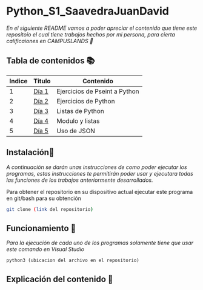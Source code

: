 # Python_S1_SaavedraJuanDavid

_En el siguiente README vamos a poder apreciar el contenido que tiene este repositoio el cual tiene trabajos hechos por mi persona, para cierta calificaiones en CAMPUSLANDS 🚀_

## Tabla de contenidos 📚
| Indice | Titulo  | Contenido
|--|--|--|
| 1 | [Día 1](https://github.com/wilskirby/Python_S1_SaavedraJuanDavid/tree/master/Dia1) | Ejercicios de Pseint a Python
| 2 | [Día 2](https://github.com/wilskirby/Python_S1_SaavedraJuanDavid/tree/master/Dia2) | Ejercicios de Python
| 3 | [Día 3](https://github.com/wilskirby/Python_S1_SaavedraJuanDavid/tree/master/Dia3)| Listas de Python
| 4 | [Día 4](https://github.com/wilskirby/Python_S1_SaavedraJuanDavid/tree/master/Dia4) | Modulo y listas
| 5 | [Día 5](https://github.com/wilskirby/Python_S1_SaavedraJuanDavid/tree/master/Dia5) | Uso de JSON

## Instalación🚀
_A continuación se darán unas instrucciones de como poder ejecutar los programas, estas instrucciones te permitirán poder usar y ejecutara todas las funciones de los trabajos anteriormente desarrollados._

Para obtener el repositorio en su dispositivo actual ejecutar este programa en git/bash para su obtención
```bash
git clone (link del repositorio)
```

## Funcionamiento 🔧

_Para la ejecución de cada uno de los programas solamente tiene que usar este comando en Visual Studio_

```
python3 (ubicacion del archivo en el repositorio)
```
##  Explicación del contenido 🧠
